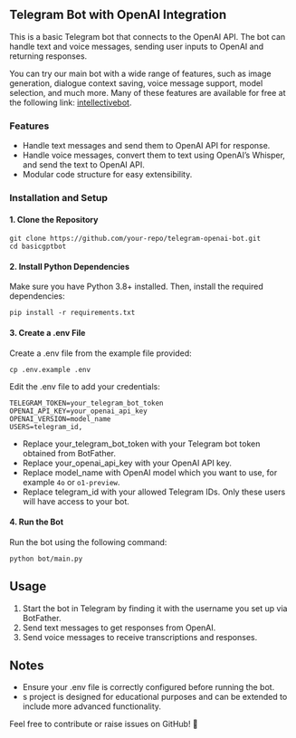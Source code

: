 ## Telegram Bot with OpenAI Integration

This is a basic Telegram bot that connects to the OpenAI API. The bot can handle text and voice messages, sending user inputs to OpenAI and returning responses.

You can try our main bot with a wide range of features, such as image generation, dialogue context saving, voice message support, model selection, and much more. Many of these features are available for free at the following link: [intellectivebot](https://t.me/intellectivebot).

### Features

- Handle text messages and send them to OpenAI API for response.
- Handle voice messages, convert them to text using OpenAI’s Whisper, and send the text to OpenAI API.
- Modular code structure for easy extensibility.

### Installation and Setup

#### 1. Clone the Repository


    git clone https://github.com/your-repo/telegram-openai-bot.git
    cd basicgptbot  

#### 2. Install Python Dependencies  

Make sure you have Python 3.8+ installed. Then, install the required dependencies:


    pip install -r requirements.txt

#### 3. Create a .env File  

Create a .env file from the example file provided:  

    cp .env.example .env

Edit the .env file to add your credentials:

    TELEGRAM_TOKEN=your_telegram_bot_token
    OPENAI_API_KEY=your_openai_api_key
    OPENAI_VERSION=model_name
    USERS=telegram_id,

- Replace your_telegram_bot_token with your Telegram bot token obtained from BotFather.
- Replace your_openai_api_key with your OpenAI API key.
- Replace model_name with OpenAI model which you want to use, for example `4o` or `o1-preview`.
- Replace telegram_id with your allowed Telegram IDs. Only these users will have access to your bot.

#### 4. Run the Bot

Run the bot using the following command:

    python bot/main.py

## Usage

1. Start the bot in Telegram by finding it with the username you set up via BotFather.
2. Send text messages to get responses from OpenAI.
3. Send voice messages to receive transcriptions and responses.

## Notes

- Ensure your .env file is correctly configured before running the bot.
- s project is designed for educational purposes and can be extended to include more advanced functionality.

Feel free to contribute or raise issues on GitHub! 🎉

